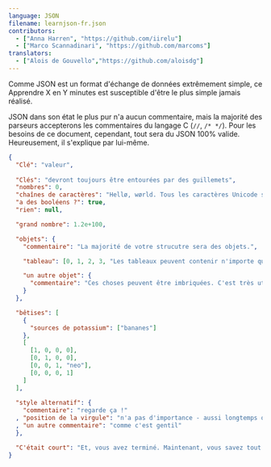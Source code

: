 ```yaml
---
language: JSON
filename: learnjson-fr.json
contributors:
  - ["Anna Harren", "https://github.com/iirelu"]
  - ["Marco Scannadinari", "https://github.com/marcoms"]
translators:
  - ["Alois de Gouvello","https://github.com/aloisdg"]
---
```


Comme JSON est un format d'échange de données extrêmement simple, ce Apprendre X en Y minutes
est susceptible d'être le plus simple jamais réalisé.

JSON dans son état le plus pur n'a aucun commentaire, mais la majorité des parseurs accepterons
les commentaires du langage C (`//`, `/* */`). Pour les besoins de ce document, cependant,
tout sera du JSON 100% valide. Heureusement, il s'explique par lui-même.


```json
{
  "Clé": "valeur",
  
  "Clés": "devront toujours être entourées par des guillemets",
  "nombres": 0,
  "chaînes de caractères": "Hellø, wørld. Tous les caractères Unicode sont autorisés, accompagné d'un \"caractère d'échappement\".",
  "a des booléens ?": true,
  "rien": null,

  "grand nombre": 1.2e+100,

  "objets": {
    "commentaire": "La majorité de votre strucutre sera des objets.",

    "tableau": [0, 1, 2, 3, "Les tableaux peuvent contenir n'importe quoi.", 5],

    "un autre objet": {
      "commentaire": "Ces choses peuvent être imbriquées. C'est très utile."
    }
  },

  "bêtises": [
    {
      "sources de potassium": ["bananes"]
    },
    [
      [1, 0, 0, 0],
      [0, 1, 0, 0],
      [0, 0, 1, "neo"],
      [0, 0, 0, 1]
    ]
  ],
  
  "style alternatif": {
    "commentaire": "regarde ça !"
  , "position de la virgule": "n'a pas d'importance - aussi longtemps qu'elle est avant la valeur, alors elle est valide."
  , "un autre commentaire": "comme c'est gentil"
  },

  "C'était court": "Et, vous avez terminé. Maintenant, vous savez tout ce que JSON a à offrir."
}
```
